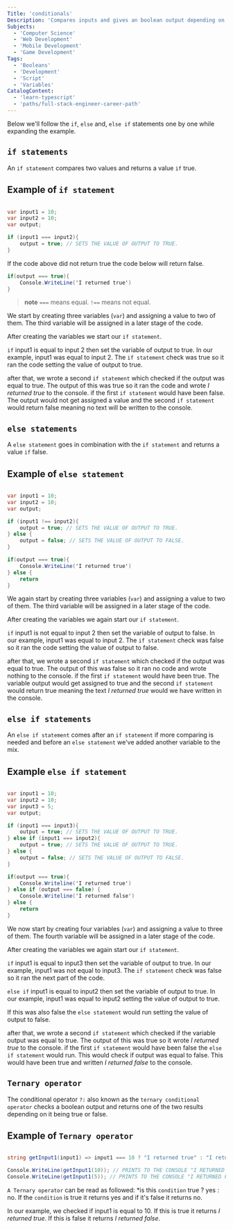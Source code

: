 ```yaml
---
Title: 'conditionals'
Description: 'Compares inputs and gives an boolean output depending on it being True or False.'
Subjects:
  - 'Computer Science'
  - 'Web Development'
  - 'Mobile Development'
  - 'Game Development'
Tags:
  - 'Booleans'
  - 'Development'
  - 'Script'
  - 'Variables'
CatalogContent:
  - 'learn-typescript'
  - 'paths/full-stack-engineer-career-path'
---
```



Below we'll follow the `if`, `else` and, `else if` statements one by one while expanding the example.

## `if statements`

An `if statement` compares two values and returns a value `if` true.

## Example of `if statement`
  ```cs

  var input1 = 10;
  var input2 = 10;
  var output;

  if (input1 === input2){
      output = true; // SETS THE VALUE OF OUTPUT TO TRUE.
  }
  ```

If the code above did not return true the code below will return false.

  ```cs
  if(output === true){
      Console.WriteLine('I returned true')
  }

  ```
>**note** `===` means equal. `!==` means not equal. 

We start by creating three variables (`var`) and assigning a value to two of them. The third variable will be assigned in a later stage of the code.

After creating the variables we start our `if statement`.

`if` input1 is equal to input 2 then set the variable of output to true. In our example, input1 was equal to input 2. The `if statement` check was true so it ran the code setting the value of output to true. 

after that, we wrote a second `if statement` which checked if the output was equal to true. The output of this was true so it ran the code and wrote *I returned true* to the console. if the first `if statement` would have been false. The output would not get assigned a value and the second `if statement` would return false meaning no text will be written to the console.

## `else statements`

A `else statement` goes in combination with the `if statement` and returns a value `if` false.

## Example of `else statement`
  ```cs

  var input1 = 10;
  var input2 = 10;
  var output;

  if (input1 !== input2){
      output = true; // SETS THE VALUE OF OUTPUT TO TRUE.
  } else {
      output = false; // SETS THE VALUE OF OUTPUT TO FALSE.
  }

  if(output === true){
      Console.WriteLine('I returned true')
  } else {
      return
  }

  ```
We again start by creating three variables (`var`) and assigning a value to two of them. The third variable will be assigned in a later stage of the code.

After creating the variables we again start our `if statement`.

`if` input1 is not equal to input 2 then set the variable of output to false. In our example, input1 was equal to input 2. The `if statement` check was false so it ran the code setting the value of output to false. 

after that, we wrote a second `if statement` which checked if the output was equal to true. The output of this was false so it ran no code and wrote nothing to the console. if the first `if statement` would have been true. The variable output would get assigned to true and the second `if statement` would return true meaning the text *I returned true* would we have written in the console. 

## `else if statements`

An `else if statement` comes after an `if statement` if more comparing is needed and before an `else statement` we've added another variable to the mix.

## Example `else if statement`
  ```cs

  var input1 = 10;
  var input2 = 10;
  var input3 = 5;
  var output;

  if (input1 === input3){
      output = true; // SETS THE VALUE OF OUTPUT TO TRUE.
  } else if (input1 === input2){
      output = true; // SETS THE VALUE OF OUTPUT TO TRUE.
  } else {
      output = false; // SETS THE VALUE OF OUTPUT TO FALSE.
  }

  if(output === true){
      Console.Writeline('I returned true')
  } else if (output === false) {
      Console.Writeline('I returned false')
  } else {
      return
  }

  ```
We now start by creating four variables (`var`) and assigning a value to three of them. The fourth variable will be assigned in a later stage of the code.

After creating the variables we again start our `if statement`.

`if` input1 is equal to input3 then set the variable of output to true. In our example, input1 was not equal to input3. The `if statement` check was false so it ran the next part of the code.

`else if` input1 is equal to input2 then set the variable of output to true. In our example, input1 was equal to input2 setting the value of output to true. 

If this was also false the `else statement` would run setting the value of output to false.

after that, we wrote a second `if statement` which checked if the variable output was equal to true. The output of this was true so it wrote *I returned true* to the console. if the first `if statement` would have been false the `else if statement` would run. This would check if output was equal to false. This would have been true and written *I returned false* to the console.

## `Ternary operator`

The conditional operator `?:` also known as the `ternary conditional operator` checks a boolean output and returns one of the two results depending on it being true or false. 

## Example of `Ternary operator`
  ```cs

  string getInput1(input1) => input1 === 10 ? "I returned true" : "I returned false";

  Console.WriteLine(getInput1(10)); // PRINTS TO THE CONSOLE "I RETURNED TRUE"
  Console.WriteLine(getInput1(5)); // PRINTS TO THE CONSOLE "I RETURNED FALSE"

  ```
`A Ternary operator` can be read as followed: *is this `condition` true ? yes : no. If the `condition` is true it returns yes and if it's false it returns no.

In our example, we checked if input1 is equal to 10. If this is true it returns *I returned true*. If this is false it returns *I returned false*. 